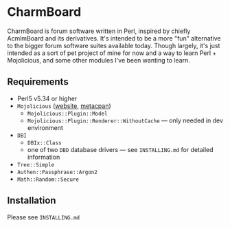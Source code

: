 # CharmBoard

CharmBoard is forum software written in Perl, inspired by chiefly AcmlmBoard and its derivatives. It's intended to be a more "fun" alternative to the bigger forum software suites available today. Though largely, it's just intended as a sort of pet project of mine for now and a way to learn Perl + Mojolicious, and some other modules I've been wanting to learn.

## Requirements

- Perl5 v5.34 or higher
- `Mojolicious` ([website](https://www.mojolicious.org/), [metacpan](https://metacpan.org/pod/Mojolicious))
  - `Mojolicious::Plugin::Model`
  - `Mojolicious::Plugin::Renderer::WithoutCache` — only needed in dev environment
- `DBI`
  - `DBIx::Class`
  - one of two `DBD` database drivers — see `INSTALLING.md` for detailed information
- `Tree::Simple`
- `Authen::Passphrase::Argon2`
- `Math::Random::Secure`

## Installation

Please see `INSTALLING.md`
